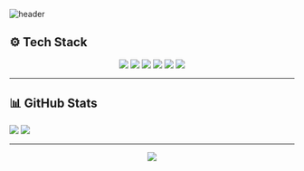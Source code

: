 <!-- 헤더 배너 -->
![header](https://capsule-render.vercel.app/api?type=waving&color=gradient&height=300&section=header&text=CHAEWON%20AN&fontSize=90&animation=scaleIn)
## ⚙️ Tech Stack

<p align="center">
  <img src="https://img.shields.io/badge/Java-007396?style=for-the-badge&logo=java&logoColor=white"/>
  <img src="https://img.shields.io/badge/SpringBoot-6DB33F?style=for-the-badge&logo=spring-boot&logoColor=white"/>
  <img src="https://img.shields.io/badge/MySQL-4479A1?style=for-the-badge&logo=mysql&logoColor=white"/>
  <img src="https://img.shields.io/badge/JPA-007396?style=for-the-badge&logo=hibernate&logoColor=white"/>
  <img src="https://img.shields.io/badge/QueryDSL-339933?style=for-the-badge"/>
  <img src="https://img.shields.io/badge/Git-F05032?style=for-the-badge&logo=git&logoColor=white"/>
</p>

---

## 📊 GitHub Stats

  <img src="https://github-readme-stats.vercel.app/api?username=woneveryday&show_icons=true&theme=gotham" />
  <img src="https://github-readme-stats.vercel.app/api/top-langs/?username=woneveryday&layout=compact" />

---

<!-- 👣 Footer -->
<p align="center">
  <img src="https://capsule-render.vercel.app/api?type=waving&color=26D0CE&height=120&section=footer"/>
</p>
